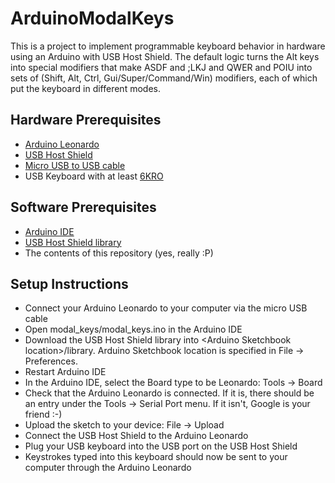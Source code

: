 ArduinoModalKeys
================

This is a project to implement programmable keyboard behavior in hardware using an Arduino with USB Host Shield. 
The default logic turns the Alt keys into special modifiers that make ASDF and ;LKJ and QWER and POIU 
into sets of (Shift, Alt, Ctrl, Gui/Super/Command/Win) modifiers, each of which put the keyboard in different modes.

## Hardware Prerequisites

* [Arduino Leonardo](http://arduino.cc/en/Main/arduinoBoardLeonardo)
* [USB Host Shield](http://arduino.cc/en/Main/ArduinoUSBHostShield)
* [Micro USB to USB cable](http://www.amazon.com/AmazonBasics-USB-2-0-Micro-Cable/dp/B00C28L5UW)
* USB Keyboard with at least [6KRO](https://en.wikipedia.org/wiki/Rollover_%28key%29)

## Software Prerequisites

* [Arduino IDE](http://arduino.cc/en/main/software)
* [USB Host Shield library](https://github.com/felis/USB_Host_Shield_2.0)
* The contents of this repository (yes, really :P)

## Setup Instructions
* Connect your Arduino Leonardo to your computer via the micro USB cable
* Open modal_keys/modal_keys.ino in the Arduino IDE
* Download the USB Host Shield library into \<Arduino Sketchbook location\>/library. Arduino Sketchbook location is specified in File -> Preferences.
* Restart Arduino IDE
* In the Arduino IDE, select the Board type to be Leonardo: Tools -> Board
* Check that the Arduino Leonardo is connected. If it is, there should be an entry under the Tools -> Serial Port menu. If it isn't, Google is your friend :-)
* Upload the sketch to your device: File -> Upload
* Connect the USB Host Shield to the Arduino Leonardo
* Plug your USB keyboard into the USB port on the USB Host Shield
* Keystrokes typed into this keyboard should now be sent to your computer through the Arduino Leonardo
